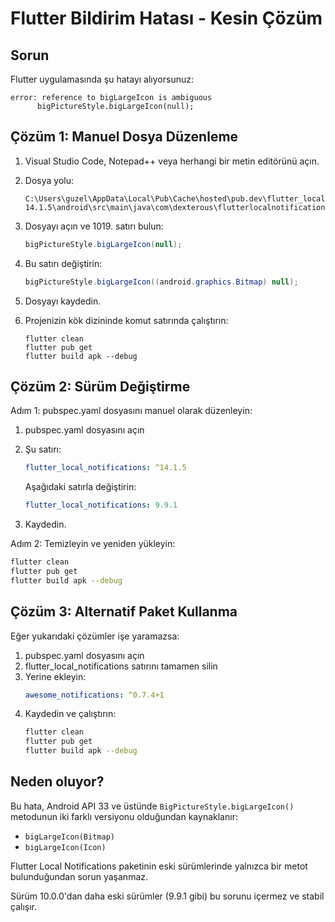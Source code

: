 # Flutter Bildirim Hatası - Kesin Çözüm

## Sorun
Flutter uygulamasında şu hatayı alıyorsunuz:

```
error: reference to bigLargeIcon is ambiguous
      bigPictureStyle.bigLargeIcon(null);
```

## Çözüm 1: Manuel Dosya Düzenleme

1. Visual Studio Code, Notepad++ veya herhangi bir metin editörünü açın.

2. Dosya yolu:
   ```
   C:\Users\guzel\AppData\Local\Pub\Cache\hosted\pub.dev\flutter_local_notifications-14.1.5\android\src\main\java\com\dexterous\flutterlocalnotifications\FlutterLocalNotificationsPlugin.java
   ```

3. Dosyayı açın ve 1019. satırı bulun:
   ```java
   bigPictureStyle.bigLargeIcon(null);
   ```

4. Bu satırı değiştirin:
   ```java
   bigPictureStyle.bigLargeIcon((android.graphics.Bitmap) null);
   ```

5. Dosyayı kaydedin.

6. Projenizin kök dizininde komut satırında çalıştırın:
   ```
   flutter clean
   flutter pub get
   flutter build apk --debug
   ```

## Çözüm 2: Sürüm Değiştirme

Adım 1: pubspec.yaml dosyasını manuel olarak düzenleyin:

1. pubspec.yaml dosyasını açın 
2. Şu satırı:
   ```yaml
   flutter_local_notifications: ^14.1.5
   ```
   
   Aşağıdaki satırla değiştirin:
   ```yaml 
   flutter_local_notifications: 9.9.1
   ```
3. Kaydedin.

Adım 2: Temizleyin ve yeniden yükleyin:

```bash
flutter clean
flutter pub get
flutter build apk --debug
```

## Çözüm 3: Alternatif Paket Kullanma

Eğer yukarıdaki çözümler işe yaramazsa:

1. pubspec.yaml dosyasını açın
2. flutter_local_notifications satırını tamamen silin
3. Yerine ekleyin:
   ```yaml
   awesome_notifications: ^0.7.4+1
   ```
4. Kaydedin ve çalıştırın:
   ```bash
   flutter clean
   flutter pub get
   flutter build apk --debug
   ```

## Neden oluyor?

Bu hata, Android API 33 ve üstünde `BigPictureStyle.bigLargeIcon()` metodunun iki farklı versiyonu olduğundan kaynaklanır:
- `bigLargeIcon(Bitmap)`
- `bigLargeIcon(Icon)`

Flutter Local Notifications paketinin eski sürümlerinde yalnızca bir metot bulunduğundan sorun yaşanmaz.

Sürüm 10.0.0'dan daha eski sürümler (9.9.1 gibi) bu sorunu içermez ve stabil çalışır.